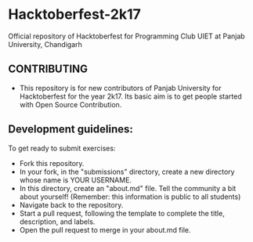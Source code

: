 # Hacktoberfest-2k17
Official repository of Hacktoberfest for Programming Club UIET at Panjab University, Chandigarh

## CONTRIBUTING

* This repository is for new contributors of Panjab University for Hacktoberfest for the year 2k17. Its basic aim is to get people started with Open Source Contribution.

## Development guidelines:
To get ready to submit exercises:

- Fork this repository.
- In your fork, in the "submissions" directory, create a new directory whose name is YOUR USERNAME.
- In this directory, create an "about.md" file. Tell the community a bit about yourself! (Remember: this information is public to all students)
- Navigate back to the repository.
- Start a pull request, following the template to complete the title, description, and labels.
- Open the pull request to merge in your about.md file.
